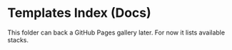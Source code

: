 # Templates Index (Docs)

This folder can back a GitHub Pages gallery later. For now it lists available stacks.
